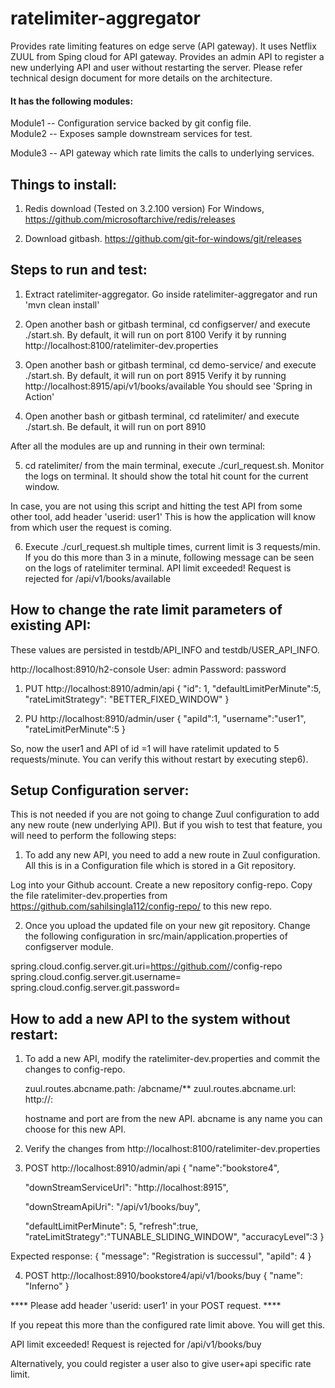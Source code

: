 # ratelimiter-aggregator

Provides rate limiting features on edge serve (API gateway). It uses Netflix ZUUL from Sping cloud for API gateway.
Provides an admin API to register a new underlying API and user without restarting the server.
Please refer technical design document for more details on the architecture.

#### It has the following modules:

Module1 -- Configuration service backed by git config file.  
Module2 -- Exposes sample downstream services for test.

Module3 -- API gateway which rate limits the calls to underlying services. 


## Things to install:

1) Redis download (Tested on 3.2.100 version)
   For Windows, https://github.com/microsoftarchive/redis/releases

2) Download gitbash.
https://github.com/git-for-windows/git/releases

## Steps to run and test:

1) Extract ratelimiter-aggregator. Go inside ratelimiter-aggregator and run 'mvn clean install'

2) Open another bash or gitbash terminal, cd configserver/ and execute ./start.sh. By default, it will run on port 8100
Verify it by running http://localhost:8100/ratelimiter-dev.properties

3) Open another bash or gitbash terminal, cd demo-service/ and execute ./start.sh. By default, it will run on port 8915
Verify it by running http://localhost:8915/api/v1/books/available 
You should see 'Spring in Action' 

4) Open another bash or gitbash terminal, cd ratelimiter/ and execute ./start.sh. Be default, it will run on port 8910

After all the modules are up and running in their own terminal:

5) cd ratelimiter/ from the main terminal, execute ./curl_request.sh. 
Monitor the logs on terminal. It should show the total hit count for the current window.

In case, you are not using this script and hitting the test API from some other tool, add header 'userid: user1'
This is how the application will know from which user the request is coming.

6) Execute ./curl_request.sh multiple times, current limit is 3 requests/min. If you do this more than 3 in a minute, following message can be seen on the logs of ratelimiter terminal.
API limit exceeded! Request is rejected for /api/v1/books/available


## How to change the rate limit parameters of existing API:

These values are persisted in testdb/API_INFO and testdb/USER_API_INFO.

http://localhost:8910/h2-console 
User: admin
Password: password


1)	PUT http://localhost:8910/admin/api
{
	"id": 1,
	"defaultLimitPerMinute":5,
	"rateLimitStrategy": "BETTER_FIXED_WINDOW"
}

	
2)	PU http://localhost:8910/admin/user
{
  "apiId":1,
   "username":"user1",
   "rateLimitPerMinute":5
}
	
So, now the user1 and API of id =1 will have ratelimit updated to 5 requests/minute. 
You can verify this without restart by executing step6).

## Setup Configuration server:

This is not needed if you are not going to change Zuul configuration to add any new route (new underlying API). But if you wish to test that feature, you will need to perform the following steps:

1)	To add any new API, you need to add a new route in Zuul configuration. All this is in a Configuration file which is stored in a Git repository.

Log into your Github account. Create a new repository config-repo. Copy the file ratelimiter-dev.properties from https://github.com/sahilsingla112/config-repo/ to this new repo. 
		
2)	Once you upload the updated file on your new git repository. Change the following configuration in src/main/application.properties of configserver module.

spring.cloud.config.server.git.uri=https://github.com/<youraccountname>/config-repo
spring.cloud.config.server.git.username=<yourusername>
spring.cloud.config.server.git.password=<yourpassword>


## How to add a new API to the system without restart:

1)	To add a new API, modify the ratelimiter-dev.properties and commit the changes to config-repo.
	
	zuul.routes.abcname.path: /abcname/**
	zuul.routes.abcname.url: http://<hostname>:<port>

	hostname and port are from the new API.
	abcname is any name you can choose for this new API.  
	
2)	Verify the changes from http://localhost:8100/ratelimiter-dev.properties


3)	POST http://localhost:8910/admin/api
{
	"name":"bookstore4",

	"downStreamServiceUrl": "http://localhost:8915",

	"downStreamApiUri": "/api/v1/books/buy",

	"defaultLimitPerMinute": 5,
	"refresh":true,
	"rateLimitStrategy":"TUNABLE_SLIDING_WINDOW",
	"accuracyLevel":3
}

Expected response:
{
    "message": "Registration is successul",
    "apiId": 4
}



4)	POST http://localhost:8910/bookstore4/api/v1/books/buy
{
	"name": "Inferno"
}

**** Please add header 'userid: user1' in your POST request. ****

If you repeat this more than the configured rate limit above. You will get this.
	
API limit exceeded! Request is rejected for /api/v1/books/buy

Alternatively, you could register a user also to give user+api specific rate limit.
